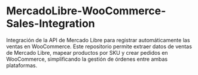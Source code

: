 # MercadoLibre-WooCommerce-Sales-Integration
Integración de la API de Mercado Libre para registrar automáticamente las ventas en WooCommerce. Este repositorio permite extraer datos de ventas de Mercado Libre, mapear productos por SKU y crear pedidos en WooCommerce, simplificando la gestión de órdenes entre ambas plataformas.
